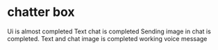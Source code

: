 # chatter box


Ui is almost completed
Text chat is completed
Sending image in chat is completed.
Text and chat image is completed
working voice message